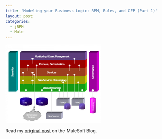 ```yaml
---
title: 'Modeling your Business Logic: BPM, Rules, and CEP (Part 1)'
layout: post
categories:
  - jBPM
  - Mule
---
```

![BPM](/wp-content/uploads/2011/04/SOA_Metamodel-300x247.png)

Read my <a href="http://blogs.mulesoft.org/modeling-your-business-logic-bpm-rules-and-cep-part-1/" target="_blank">original post</a> on the MuleSoft Blog.